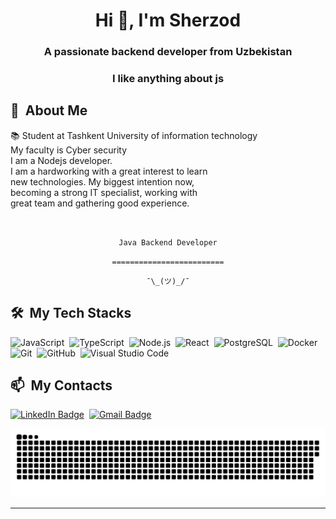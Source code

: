<h1 align="center">Hi 👋, I'm Sherzod</h1>
<h3 align="center">A passionate backend developer from Uzbekistan</h3>
<h3 align="center">I like anything about js</h3>

  ## 🧭 &nbsp;About Me

   📚  Student at Tashkent University of information technology
  <br>
       My faculty is Cyber security
  <br>
       I am a Nodejs developer.
  <br>
       I am a hardworking with a great interest to learn
  <br>
       new technologies. My biggest intention now,
  <br>
       becoming a strong IT specialist, working with
  <br>
       great team and gathering good experience.

  <br>
  

</div>


<div align="center">

  `Java Backend Developer`
  <br>

  `=========================`
  <br>

  `¯\_(ツ)_/¯`
</div>

<div>

  ## 🛠 &nbsp;My Tech Stacks

  ![JavaScript](https://img.shields.io/badge/-JavaScript-0D1117?style=flat&logo=javascript)&nbsp;
  ![TypeScript](https://img.shields.io/badge/-TypeScript-0D1117?style=flat&logo=typescript)&nbsp;
  ![Node.js](https://img.shields.io/badge/-Node.js-0D1117?style=flat&logo=node.js)&nbsp;
  ![React](https://img.shields.io/badge/-React-0D1117?style=flat&logo=react)&nbsp;
  ![PostgreSQL](https://img.shields.io/badge/-PostgreSQL-0D1117?style=flat&logo=postgresql)&nbsp;
  ![Docker](https://img.shields.io/badge/-Docker-0D1117?style=flat&logo=docker)&nbsp;
  ![Git](https://img.shields.io/badge/-Git-0D1117?style=flat&logo=git)&nbsp;
  ![GitHub](https://img.shields.io/badge/-GitHub-0D1117?style=flat&logo=github)&nbsp;
  ![Visual Studio Code](https://img.shields.io/badge/-VS%20Code-0D1117?style=flat&logo=visual-studio-code&logoColor=007ACC)&nbsp;

</div>

<div>

  ## 📫 &nbsp;My Contacts
  [![LinkedIn Badge](https://img.shields.io/badge/-Abdukhakimov_Sherzod-blue?style=flat-square&logo=Linkedin&logoColor=white&link=https://www.linkedin.com/in/sh-abdukhakimov/)](https://www.linkedin.com/in/sh-abdukhakimov/)&nbsp;
  [![Gmail Badge](https://img.shields.io/badge/-sh.abdukhakimov@gmail.com-red?style=flat-square&logo=Gmail&logoColor=white)](mailto:sh.abdukhakimov@gmail.com)&nbsp;

</div>


<!-- ![Snake animation](https://github.com/Pepyn0/Pepyn0/blob/output/github-contribution-grid-snake.svg) -->

<div>
  <img src="https://github.com/Pepyn0/Pepyn0/raw/output/github-contribution-grid-snake.svg" alt="snake"></center>
</div>

<!-- ## 📚 &nbsp;My Projects -->


------
